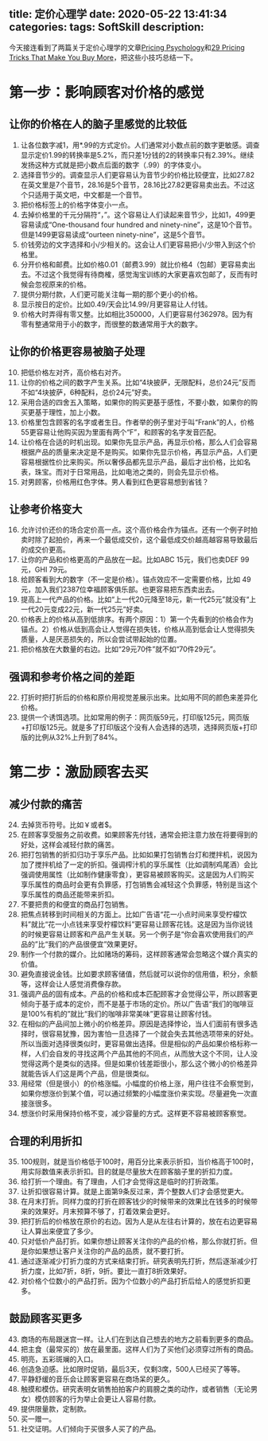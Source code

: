 title: 定价心理学
date: 2020-05-22 13:41:34
categories:
tags: SoftSkill
description:
---

今天接连看到了两篇关于定价心理学的文章[Pricing Psychology](https://www.nickkolenda.com/psychological-pricing-strategies/)和[29 Pricing Tricks That Make You Buy More](https://www.dailyinfographic.com/tricks-to-increase-sales)，把这些小技巧总结一下。

# 第一步：影响顾客对价格的感觉

## 让你的价格在人的脑子里感觉的比较低

1. 让各位数字减1，用*.99的方式定价。人们通常对小数点前的数字更敏感。调查显示定价1.99的转换率是5.2%，而只差1分钱的2的转换率只有2.39%。继续发扬这种方式就是把小数点后面的数字（.99）的字体变小。
2. 选择音节少的。调查显示人们更容易认为音节少的价格比较便宜，比如27.82在英文里是7个音节，28.16是5个音节，28.16比27.82更容易卖出去。不过这个只适用于英文吧，中文都是一个音节。
3. 把价格标签上的价格字体变小一点。
4. 去掉价格里的千元分隔符“，”。这个容易让人们读起来音节少，比如1，499更容易读成“One-thousand four hundred and ninety-nine”，这是10个音节。但是1499更容易读成“ourteen ninety-nine”，这是5个音节。
5. 价钱旁边的文字选择和小/少相关的。这会让人们更容易把小/少带入到这个价格里。
6. 分开价格和邮费。比如价格0.01（邮费3.99）就比价格4（包邮）更容易卖出去。不过这个我觉得有待商榷，感觉淘宝训练的大家更喜欢包邮了，反而有时候会忽视原来的价格。
7. 提供分期付款，人们更可能关注每一期的那个更小的价格。
8. 显示按日的定价。比如0.49/天会比14.99/月更容易让人付钱。
9. 价格大时弄得有零又整。比如相比350000，人们更容易付362978。因为有零有整通常用于小的数字，而很整的数通常用于大的数字。

## 让你的价格更容易被脑子处理

10. 把低价格左对齐，高价格右对齐。
11. 让你的价格之间的数字产生关系。比如“4块披萨，无限配料，总价24元”反而不如“4块披萨，6种配料，总价24元”好卖。
12. 采用合适的四舍五入策略，如果你的购买更基于感性，不要小数，如果你的购买更基于理性，加上小数。
13. 价格里包含顾客的名字或者生日。作者举的例子里对于叫“Frank”的人，价格55更容易让他购买因为里面有两个“F”，和顾客的名字发音匹配。
14. 让价格在合适的时机出现。如果你先显示产品，再显示价格，那么人们会容易根据产品的质量来决定是不是购买。如果你先显示价格，再显示产品，人们更容易根据性价比来购买。所以奢侈品都先显示产品，最后才出价格，比如名表，珠宝。而对于日常用品，比如电池之类的，则会先显示价格。
15. 对男顾客，价格用红色字体。男人看到红色更容易想到省钱？

## 让参考价格变大

16. 允许讨价还价的场合定价高一点。这个高价格会作为锚点。还有一个例子时拍卖时除了起拍价，再来一个最低成交价，这个最低成交价越高越容易导致最后的成交价更高。
17. 让你的产品和价格更高的产品放在一起。比如ABC 15元，我们也卖DEF 99元，GHI 79元。
18. 给顾客看到大的数字（不一定是价格）。锚点效应不一定需要价格，比如 49元，加入我们2387位幸福顾客俱乐部。也更容易把东西卖出去。
19. 提高上一代产品的价格。比如“上一代20元降至18元，新一代25元”就没有“上一代20元变成22元，新一代25元”好卖。
20. 价格表上的价格从高到低排序。有两个原因：1）第一个先看到的价格会作为锚点。2）价格从低到高会让人觉得在损失钱，价格从高到低会让人觉得损失质量，人是厌恶损失的，所以会尝试带起始的位置。
21. 把价格放在大数量的右边。比如“29元70件”就不如“70件29元”。

## 强调和参考价格之间的差距

22. 打折时把打折后的价格和原价用视觉差展示出来。比如用不同的颜色来差异化价格。
23. 提供一个诱饵选项。比如常用的例子：网页版59元，打印版125元，网页版+打印版125元。就是多了打印版这个没有人会选择的选项，选择网页版+打印版的比例从32%上升到了84%。

# 第二步：激励顾客去买

## 减少付款的痛苦

24. 去掉货币符号。比如￥或者$。
25. 在顾客享受服务之前收费。如果顾客先付钱，通常会把注意力放在将要得到的好处，这样会减轻付款的痛苦。
26. 把打包销售的折扣归功于享乐产品。比如如果打包销售台灯和搅拌机，说因为加了搅拌机给了一定的折扣。强调榨汁机的享乐属性（比如调制鸡尾酒）会比强调使用属性（比如制作健康零食），更容易被顾客购买。这是因为人们购买享乐属性的商品时会更有负罪感，打包销售会减轻这个负罪感，特别是当这个享乐属性的商品还能带来折扣。
27. 不要把贵的和便宜的商品打包销售。
28. 把焦点转移到时间相关的方面上。比如广告语“花一小点时间来享受柠檬饮料”就比“花一小点钱来享受柠檬饮料”更容易让顾客花钱。这是因为当你说钱的时候更容易让顾客和产品产生关联。另一个例子是“你会喜欢使用我们的产品的”比“我们的产品很便宜”效果更好。
29. 制作一个付款的媒介。比如赌场的筹码，这样顾客通常会忽略这个媒介真实的价值。
30. 避免直接说金钱。比如要求顾客储值，然后就可以说你的信用值，积分，余额等，这样会让人感觉消费像存款。
31. 强调产品的固有成本。产品的价格和成本匹配顾客才会觉得公平，所以顾客更倾向于基于成本的定价，而不是基于市场的定价。所以广告语“我们的咖啡豆是100%有机的”就比“我们的咖啡非常美味”更容易让顾客付钱。
32. 在相似的产品间加上微小的价格差异。原因是选择悖论，当人们面前有很多选择时，很容易犹豫，因为害怕一旦选择了一个就会失去其他选项带来的好处。所以当面对选择很类似时，更容易做出选择。但是相似的产品如果价格标称一样，人们会自发的寻找这两个产品其他的不同点，从而放大这个不同，让人没觉得这两个是类似的选择。但是如果价钱差距很小，那么这个微小的价格差异就能告诉人们这是两个产品，但是很类似。
33. 用经常（但是很小）的价格涨幅。小幅度的价格上涨，用户往往不会察觉到，如果你想涨价到某个值，可以通过频繁的小幅度涨价来实现。尽量避免一次直接涨很多。
34. 想涨价时采用保持价格不变，减少容量的方式。这样更不容易被顾客察觉。

## 合理的利用折扣

35. 100规则，就是当价格低于100时，用百分比来表示折扣，当价格高于100时，用实际数值来表示折扣。目的就是尽量放大在顾客脑子里的折扣力度。
36. 给打折一个理由。有了理由，人们才会觉得这是临时的打折政策。
37. 让折扣很容易计算。就是上面第9条反过来，弄个整数人们才会感觉更大。
38. 在月末打折。同样力度的打折在顾客钱少的时候带来的效果比在钱多的时候带来的效果好。月末预算不够了，打着效果会更好。
39. 把打折后的价格放在原价的右边。因为人是从左往右计算的，放在右边更容易让人算出来便宜了多少。
40. 只对低价产品打折。如果你想让顾客关注你的产品的价格，那么你就打折。但是你如果想让客户关注你的产品的品质，就不要打折。
41. 通过逐渐减少打折力度的方式来结束打折。研究表明先打折，然后逐渐减少打折力度，比如7折，8折，9折。要比一直打8折效果好。
42. 对价格个位数小的产品打折。因为个位数小的产品打折后给人的感觉折扣更多。

## 鼓励顾客买更多

43. 商场的布局跟迷宫一样。让人们在到达自己想去的地方之前看到更多的商品。
44. 把主食（最常买的）放在最里面。这样人们为了买他们必须穿过所有的商品。
45. 明亮，五彩斑斓的入口。
46. 创造急迫感。比如限时促销，最后3天，仅剩3席，500人已经买了等等。
47. 平静舒缓的音乐会让顾客更容易在商场呆的更久。
48. 触摸和模仿。研究表明女销售拍拍客户的肩膀之类的动作，或者销售（无论男女）模仿顾客的行为举止会更让人容易付款。
49. 提供限量款，定制款。
50. 买一赠一。
51. 社交证明。人们倾向于买很多人买了的产品。